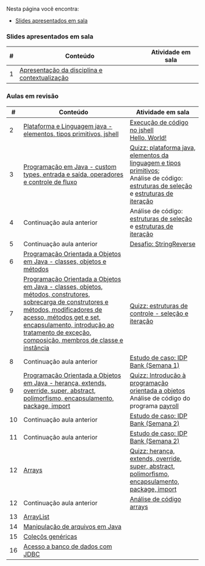 Nesta página você encontra:
* [Slides apresentados em sala](#slides-apresentados-em-sala)

### Slides apresentados em sala

|#|Conteúdo|Atividade em sala|
|---|---|---|
| 1 | [Apresentação da disciplina e contextualização](https://fabriciosantana.github.io/poo/01-introduction)| |

### Aulas em revisão
|#|Conteúdo|Atividade em sala|
|---|---|---|
| 2 | [Plataforma e Linguagem java - elementos, tipos primitivos, jshell](https://1drv.ms/p/s!Avnn2LcOmn0Y3xZnW3vJA-cF9oB2?e=5xlCcv)| [Execução de código no jshell](./examples/02a-elements-primitives-jshell/) <br> [Hello, World!](/lectures/examples/00-hello)|
| 3 | [Programação em Java - custom types, entrada e saída, operadores e controle de fluxo](https://1drv.ms/p/s!Avnn2LcOmn0Y3zPoINGBudmIix2X?e=H5Orac)| [Quizz: plataforma java, elementos da linguagem e tipos primitivos](https://idp2.vevox.com/#/share/AIMIDN010NEQOHBNNEZA/meetingdata/710808/session/714745/pollresults); <br> Análise de código: [estruturas de seleção](/lectures/examples/04-selection-statements/) e [estruturas de iteração](/lectures/examples/05-iteration-statements/)|
| 4 | Continuação aula anterior | Análise de código: [estruturas de seleção](/lectures/examples/04-selection-statements/) e [estruturas de iteração](/lectures/examples/05-iteration-statements/)|
| 5 | Continuação aula anterior | [Desafio: StringReverse](../challenges/01-reverse) |
| 6 | [Programação Orientada a Objetos em Java - classes, objetos e métodos](https://1drv.ms/p/s!Avnn2LcOmn0Y3z07tfmzQYKuLXJK?e=WDMEbX)| |
| 7 | [Programação Orientada a Objetos em Java - classes, objetos, métodos, construtores, sobrecarga de construtores e métodos, modificadores de acesso, métodos get e set, encapsulamento, introdução ao tratamento de exceção, composição, membros de classe e instância](https://1drv.ms/p/s!Avnn2LcOmn0Y31s3uczqB-Lou_2O?e=q233L4) | [Quizz: estruturas de controle - seleção e iteração](https://idp2.vevox.com/#/share/URPMNU5HMDKBS9BH8YFK/meetingdata/717548/session/721485) |
| 8 | Continuação aula anterior | [Estudo de caso: IDP Bank (Semana 1)](../challenges/02-bank/) |
| 9 | [Programação Orientada a Objetos em Java - herança, extends, override, super, abstract, polimorfismo, encapsulamento, package, import](https://1drv.ms/p/s!Avnn2LcOmn0Y32GgrYpPTFA8lUHl?e=u7L4jb) | [Quizz: Introdução à programação orientada a objetos](https://idp2.vevox.com/#/share/JWELEXXZROTD8KL0Z1QT/meetingdata/720920/session/724857) <br> Análise de código do programa [payroll](./examples/09-inheritance/payroll/) | 
| 10 | Continuação aula anterior | [Estudo de caso: IDP Bank (Semana 2)](../challenges/02-bank/) | Desenvolvimento do estudo de caso: IDP Bank (Semana 2)  |
| 11 | Continuação aula anterior | [Estudo de caso: IDP Bank (Semana 2)](../challenges/02-bank/) | Desenvolvimento do estudo de caso: IDP Bank (Semana 2)  |
| 12 | [Arrays](https://1drv.ms/p/s!Avnn2LcOmn0Y31mEsDxOHyKDT0OE?e=QwcIjL) | [Quizz: herança, extends, override, super, abstract, polimorfismo, encapsulamento, package, import](https://idp2.vevox.com/#/share/88XFCK5F9CGYWC2UU07E/meetingdata/727316/session/731253) |
| 12 | Continuação aula anterior | [Análise de código arrays](../lectures/examples/07-arrays) |
| 13 | [ArrayList](https://1drv.ms/p/c/187d9a0eb7d8e7f9/Efnn2LcOmn0ggBjZLwAAAAABx1Nmn4wiFopjTu1n-YYpmw?e=YltGd9) | |
| 14 | [Manipulação de arquivos em Java](https://1drv.ms/p/c/187d9a0eb7d8e7f9/ER83TNCSyDBEu5m2MiR-xDkBBf8nV7BOBS-IKMNyMY0WjQ?e=ZJDNe6) |  |
| 15 | [Coleçõs genéricas](https://1drv.ms/p/c/187d9a0eb7d8e7f9/EYbQH0A4WUREhFlr7dQgdX8BhAmNnLaPjFtbud52zOkO6A?e=uXVltt) | | |
| 16 | [Acesso a banco de dados com JDBC](https://1drv.ms/p/c/187d9a0eb7d8e7f9/Ebv94zl9O3JGjhrduoLS7K8BATDf6PXG1u1_53KiJtAiEw?e=szXO1i) | |





